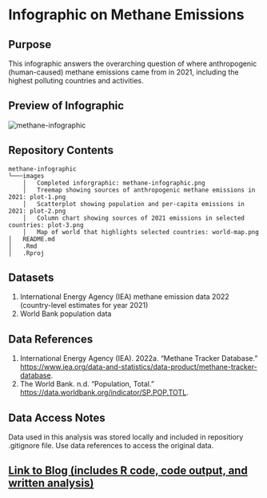 # Infographic on Methane Emissions

## Purpose
This infographic answers the overarching question of where anthropogenic (human-caused) methane emissions came from in 2021, including the highest polluting countries and activities.

## Preview of Infographic
![methane-infographic](https://github.com/linusghanadan/methane-infographic/assets/141390191/01403098-e790-4fc8-b22a-7526ebe43d3f)

## Repository Contents
    methane-infographic
    └───images
        │   Completed inforgraphic: methane-infographic.png
        │   Treemap showing sources of anthropogenic methane emissions in 2021: plot-1.png
        │   Scatterplot showing population and per-capita emissions in 2021: plot-2.png
        │   Column chart showing sources of 2021 emissions in selected countries: plot-3.png
        │   Map of world that highlights selected countries: world-map.png
    │   README.md
    │   .Rmd
    │   .Rproj

## Datasets
1. International Energy Agency (IEA) methane emission data 2022 (country-level estimates for year 2021)
2. World Bank population data

## Data References
1. International Energy Agency (IEA). 2022a. “Methane Tracker Database.” https://www.iea.org/data-and-statistics/data-product/methane-tracker-database.
2. The World Bank. n.d. “Population, Total.” https://data.worldbank.org/indicator/SP.POP.TOTL.

## Data Access Notes
Data used in this analysis was stored locally and included in repositiory .gitignore file. Use data references to access the original data.

## [Link to Blog (includes R code, code output, and written analysis)](https://linusghanadan.github.io/blog/2024-3-12-post/)

